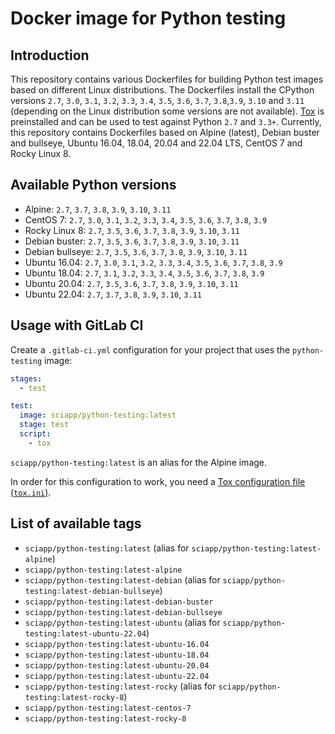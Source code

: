 # Docker image for Python testing

## Introduction

This repository contains various Dockerfiles for building Python test images based on different Linux distributions. The
Dockerfiles install the CPython versions `2.7`, `3.0`, `3.1`, `3.2`, `3.3`, `3.4`, `3.5`, `3.6`, `3.7`, `3.8`,`3.9`,
`3.10` and `3.11` (depending on the Linux distribution some versions are not available).
[Tox](https://tox.readthedocs.io/en/latest/) is preinstalled and can be used to test against Python `2.7` and `3.3+`.
Currently, this repository contains Dockerfiles based on Alpine (latest), Debian buster and bullseye, Ubuntu 16.04,
18.04, 20.04 and 22.04 LTS, CentOS 7 and Rocky Linux 8.

## Available Python versions

- Alpine: `2.7`, `3.7`, `3.8`, `3.9`, `3.10`, `3.11`
- CentOS 7: `2.7`, `3.0`, `3.1`, `3.2`, `3.3`, `3.4`, `3.5`, `3.6`, `3.7`, `3.8`, `3.9`
- Rocky Linux 8: `2.7`, `3.5`, `3.6`, `3.7`, `3.8`, `3.9`, `3.10`, `3.11`
- Debian buster: `2.7`, `3.5`, `3.6`, `3.7`, `3.8`, `3.9`, `3.10`, `3.11`
- Debian bullseye: `2.7`, `3.5`, `3.6`, `3.7`, `3.8`, `3.9`, `3.10`, `3.11`
- Ubuntu 16.04: `2.7`, `3.0`, `3.1`, `3.2`, `3.3`, `3.4`, `3.5`, `3.6`, `3.7`, `3.8`, `3.9`
- Ubuntu 18.04: `2.7`, `3.1`, `3.2`, `3.3`, `3.4`, `3.5`, `3.6`, `3.7`, `3.8`, `3.9`
- Ubuntu 20.04: `2.7`, `3.5`, `3.6`, `3.7`, `3.8`, `3.9`, `3.10`, `3.11`
- Ubuntu 22.04: `2.7`, `3.7`, `3.8`, `3.9`, `3.10`, `3.11`

## Usage with GitLab CI

Create a `.gitlab-ci.yml` configuration for your project that uses the `python-testing` image:

```yaml
stages:
  - test

test:
  image: sciapp/python-testing:latest
  stage: test
  script:
    - tox
```

`sciapp/python-testing:latest` is an alias for the Alpine image.

In order for this configuration to work, you need a
[Tox configuration file (`tox.ini`)](https://tox.readthedocs.io/en/latest/).

## List of available tags

- `sciapp/python-testing:latest` (alias for `sciapp/python-testing:latest-alpine`)
- `sciapp/python-testing:latest-alpine`
- `sciapp/python-testing:latest-debian` (alias for `sciapp/python-testing:latest-debian-bullseye`)
- `sciapp/python-testing:latest-debian-buster`
- `sciapp/python-testing:latest-debian-bullseye`
- `sciapp/python-testing:latest-ubuntu` (alias for `sciapp/python-testing:latest-ubuntu-22.04`)
- `sciapp/python-testing:latest-ubuntu-16.04`
- `sciapp/python-testing:latest-ubuntu-18.04`
- `sciapp/python-testing:latest-ubuntu-20.04`
- `sciapp/python-testing:latest-ubuntu-22.04`
- `sciapp/python-testing:latest-rocky` (alias for `sciapp/python-testing:latest-rocky-8`)
- `sciapp/python-testing:latest-centos-7`
- `sciapp/python-testing:latest-rocky-8`

